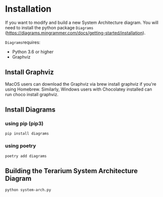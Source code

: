 # Installation

If you want to modify and build a new System Architecture diagram. You will need to install the python package
`Diagrams` (https://diagrams.mingrammer.com/docs/getting-started/installation).

`Diagrams`requires:
* Python 3.6 or higher 
* Graphviz

## Install Graphviz
MacOS users can download the Graphviz via brew install graphviz if you're using Homebrew. Similarly, Windows users with 
Chocolatey installed can run choco install graphviz.

## Install Diagrams
### using pip (pip3)
```shell
pip install diagrams
``` 

### using poetry
```shell
poetry add diagrams
```

## Building the Terarium System Architecture Diagram
```shell
python system-arch.py
```
